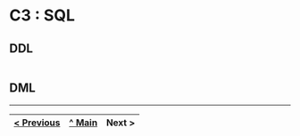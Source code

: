 # C3 : SQL

## DDL




```sql


```

## DML


---
[< Previous](rebd04.md) | [^ Main]() | Next >
:--- | :---: | ---: 
